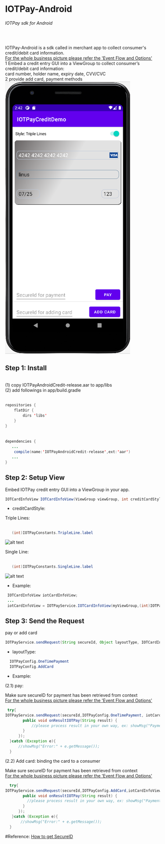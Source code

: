 # IOTPay-Android
###### IOTPay sdk for Android
<br />    


IOTPay-Android is a sdk called in merchant app to collect consumer's credit/debit card information.
<br /> 
[For the whole business picture please refer the 'Event Flow and Options'](https://github.com/IOTPaySDK/IOTPay-iOS/blob/main/README.md)<br /> 
1 Embed a credit entry GUI into a ViewGroup to collect consumer’s credit/debit card information:
<br /> card number, holder name, expiry date, CVV/CVC
<br /> 
2 provide add card, payment methods
![alt text](https://github.com/zhongzeyu/IOTPay-android/blob/master/demo.png ) 
<br />      




## Step 1: Install 
<br /> 
(1) copy IOTPayAndroidCredit-release.aar to app/libs
<br /> 
(2) add followings in app/build.gradle
<br /> <br /> 

```java
repositories {
	flatDir {
		dirs 'libs'
   	}
}


dependencies {
   ...
	compile(name:'IOTPayAndroidCredit-release',ext:'aar')
   ...
}
```


## Step 2: Setup View
Embed IOTPay credit entry GUI into a ViewGroup in your app.
```java
IOTCardInfoView IOTCardInfoView(ViewGroup viewGroup, int creditCardStyle)
```


- creditCardStyle:

 Triple Lines:
```java

   (int)IOTPayConstants.TripleLine.label
```

 ![alt text](https://github.com/zhongzeyu/IOTPay-android/blob/master/triple.png ) 


Single Line:
```java

   (int)IOTPayConstants.SingleLine.label
```

 ![alt text](https://github.com/zhongzeyu/IOTPay-android/blob/master/single.png ) 
 

- Example:

```java
 IOTCardInfoView iotCardInfoView;
 ...
 iotCardInfoView = IOTPayService.IOTCardInfoView(myViewGroup,(int)IOTPayConstants.TripleLine.label);
```


## Step 3: Send the Request
pay or add card
```java
IOTPayService.sendRequest(String secureId, Object layoutType, IOTCardInfoView creditForm,IOTPayCallback iotPayCallback);
```

- layoutType:
```java
  IOTPayConfig.OneTimePayment  
  IOTPayConfig.AddCard
```

- Example:

(2.1) pay:

 Make sure secureID for payment has been retrieved from context<br />
 [For the whole business picture please refer the 'Event Flow and Options'](https://github.com/IOTPaySDK/IOTPay-iOS/blob/main/README.md)<br /> 
```java
 try{
IOTPayService.sendRequest(secureId,IOTPayConfig.OneTimePayment, iotCardInfoView,new IOTPayCallback(){
        public void onResultIOTPay(String result) {
            //please process result in your own way, ex: showMsg("Payment Result:" + result);
        }
      });
  }catch (Exception e){
      //showMsg("Error:" + e.getMessage());
  }
```

(2.2) Add card: binding the card to a consumer

  Make sure secureID for payment has been retrieved from context<br />
 [For the whole business picture please refer the 'Event Flow and Options'](https://github.com/IOTPaySDK/IOTPay-iOS/blob/main/README.md)<br /> 
```java
  try{
IOTPayService.sendRequest(secureId,IOTPayConfig.AddCard,iotCardInfoView,new IOTPayCallback(){
        public void onResultIOTPay(String result) {
          //please process result in your own way, ex: showMsg("Payment Result:" + result);
        }
      });
   }catch (Exception e){
       //showMsg("Error:" + e.getMessage());
  }
```

#Reference: 
[How to get SecureID](https://github.com/IOTPaySDK/IOTPay-iOS/blob/main/README.md)
